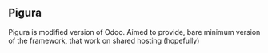 Pigura
------

Pigura is modified version of Odoo. Aimed to provide, bare minimum version of the framework, that work on shared hosting (hopefully)